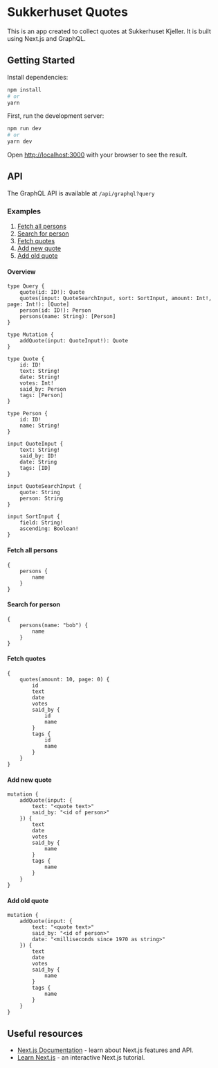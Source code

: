 # Sukkerhuset Quotes

This is an app created to collect quotes at Sukkerhuset Kjeller. It is built using Next.js and GraphQL.

## Getting Started

Install dependencies:

```bash
npm install
# or
yarn
```

First, run the development server:

```bash
npm run dev
# or
yarn dev
```

Open [http://localhost:3000](http://localhost:3000) with your browser to see the result.

## API

The GraphQL API is available at `/api/graphql?query`

### Examples

1. [Fetch all persons](#fetch-all-persons)
2. [Search for person](#search-for-person)
3. [Fetch quotes](#fetch-quotes)
4. [Add new quote](#add-new-quote)
5. [Add old quote](#add-old-quote)

#### Overview

```
type Query {
    quote(id: ID!): Quote
    quotes(input: QuoteSearchInput, sort: SortInput, amount: Int!, page: Int!): [Quote]
    person(id: ID!): Person
    persons(name: String): [Person]
}

type Mutation {
    addQuote(input: QuoteInput!): Quote
}

type Quote {
    id: ID!
    text: String!
    date: String!
    votes: Int!
    said_by: Person
    tags: [Person]
}

type Person {
    id: ID!
    name: String!
}

input QuoteInput {
    text: String!
    said_by: ID!
    date: String
    tags: [ID]
}

input QuoteSearchInput {
    quote: String
    person: String
}

input SortInput {
    field: String!
    ascending: Boolean!
}
```

<a name="fetch-all-persons"></a>

#### Fetch all persons

```
{
    persons {
        name
    }
}
```

<a name="search-for-person"></a>

#### Search for person

```
{
    persons(name: "bob") {
        name
    }
}
```

<a name="fetch-quotes"></a>

#### Fetch quotes

```
{
    quotes(amount: 10, page: 0) {
        id
        text
        date
        votes
        said_by {
            id
            name
        }
        tags {
            id
            name
        }
    }
}
```

<a name="add-new-quote"></a>

#### Add new quote

```
mutation {
    addQuote(input: {
        text: "<quote text>"
        said_by: "<id of person>"
    }) {
        text
        date
        votes
        said_by {
            name
        }
        tags {
            name
        }
    }
}
```

<a name="add-old-quote"></a>

#### Add old quote

```
mutation {
    addQuote(input: {
        text: "<quote text>"
        said_by: "<id of person>"
        date: "<milliseconds since 1970 as string>"
    }) {
        text
        date
        votes
        said_by {
            name
        }
        tags {
            name
        }
    }
}
```

## Useful resources

- [Next.js Documentation](https://nextjs.org/docs) - learn about Next.js features and API.
- [Learn Next.js](https://nextjs.org/learn) - an interactive Next.js tutorial.
